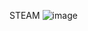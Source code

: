 
STEAM
![image](https://github.com/david371k/7.09.23/assets/144510921/562ba79f-528d-4280-b632-ec9573667f8a)






